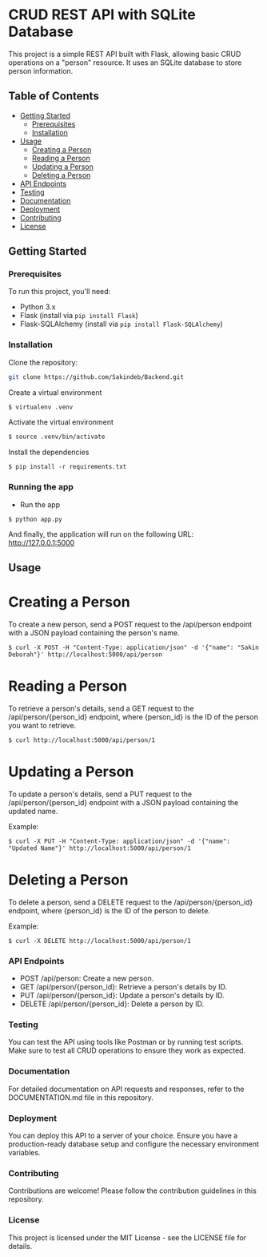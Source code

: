 # CRUD REST API with SQLite Database

This project is a simple REST API built with Flask, allowing basic CRUD operations on a "person" resource. It uses an SQLite database to store person information.

## Table of Contents

- [Getting Started](#getting-started)
  - [Prerequisites](#prerequisites)
  - [Installation](#installation)
- [Usage](#usage)
  - [Creating a Person](#creating-a-person)
  - [Reading a Person](#reading-a-person)
  - [Updating a Person](#updating-a-person)
  - [Deleting a Person](#deleting-a-person)
- [API Endpoints](#api-endpoints)
- [Testing](#testing)
- [Documentation](#documentation)
- [Deployment](#deployment)
- [Contributing](#contributing)
- [License](#license)

## Getting Started

### Prerequisites

To run this project, you'll need:

- Python 3.x
- Flask (install via `pip install Flask`)
- Flask-SQLAlchemy (install via `pip install Flask-SQLAlchemy`)

### Installation

 Clone the repository:

   ```bash
   git clone https://github.com/Sakindeb/Backend.git

```
Create a virtual environment
```bash
$ virtualenv .venv
```

 Activate the virtual environment
```bash
$ source .venv/bin/activate
```

 Install the dependencies
```
$ pip install -r requirements.txt
```
### Running the app
* Run the app
```
$ python app.py
```

And finally, the application will run on the following URL: http://127.0.0.1:5000
## Usage
# Creating a Person
To create a new person, send a POST request to the /api/person endpoint with a JSON payload containing the person's name.
```
$ curl -X POST -H "Content-Type: application/json" -d '{"name": "Sakin Deborah"}' http://localhost:5000/api/person

```
# Reading a Person
To retrieve a person's details, send a GET request to the /api/person/{person_id} endpoint, where {person_id} is the ID of the person you want to retrieve.
```
$ curl http://localhost:5000/api/person/1

```
# Updating a Person
To update a person's details, send a PUT request to the /api/person/{person_id} endpoint with a JSON payload containing the updated name.

Example:
```
$ curl -X PUT -H "Content-Type: application/json" -d '{"name": "Updated Name"}' http://localhost:5000/api/person/1

```
# Deleting a Person
To delete a person, send a DELETE request to the /api/person/{person_id} endpoint, where {person_id} is the ID of the person to delete.

Example:
```
$ curl -X DELETE http://localhost:5000/api/person/1

```


### API Endpoints
- POST /api/person: Create a new person.
- GET /api/person/{person_id}: Retrieve a person's details by ID.
- PUT /api/person/{person_id}: Update a person's details by ID.
- DELETE /api/person/{person_id}: Delete a person by ID.


### Testing
You can test the API using tools like Postman or by running test scripts. Make sure to test all CRUD operations to ensure they work as expected.

### Documentation
For detailed documentation on API requests and responses, refer to the DOCUMENTATION.md file in this repository.

### Deployment
You can deploy this API to a server of your choice. Ensure you have a production-ready database setup and configure the necessary environment variables.

### Contributing
Contributions are welcome! Please follow the contribution guidelines in this repository.

### License
This project is licensed under the MIT License - see the LICENSE file for details.
